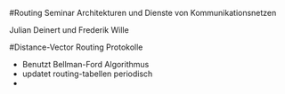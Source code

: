 #Routing
Seminar Architekturen und Dienste von Kommunikationsnetzen

Julian Deinert und Frederik Wille



#Distance-Vector Routing Protokolle
- Benutzt Bellman-Ford Algorithmus
- updatet routing-tabellen periodisch
-
